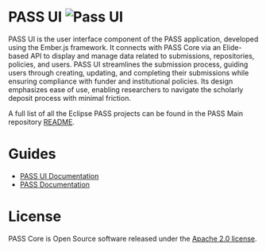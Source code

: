 # PASS UI ![Pass UI](https://github.com/eclipse-pass/pass-ui/actions/workflows/ci.yml/badge.svg)

PASS UI is the user interface component of the PASS application, developed using the Ember.js framework. It connects 
with PASS Core via an Elide-based API to display and manage data related to submissions, repositories, policies, and 
users. PASS UI streamlines the submission process, guiding users through creating, updating, and completing their 
submissions while ensuring compliance with funder and institutional policies. Its design emphasizes ease of use, 
enabling researchers to navigate the scholarly deposit process with minimal friction.

A full list of all the Eclipse PASS projects can be found in the PASS Main repository [README](https://github.com/eclipse-pass/main).

# Guides

* [PASS UI Documentation](https://docs.eclipse-pass.org/developer-documentation/pass-ui)
* [PASS Documentation](https://docs.eclipse-pass.org/)

# License

PASS Core is Open Source software released under the [Apache 2.0 license](LICENSE).
